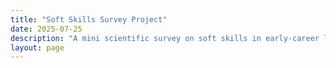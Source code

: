 ```yaml
---
title: "Soft Skills Survey Project"
date: 2025-07-25
description: "A mini scientific survey on soft skills in early-career life science roles"
layout: page
---
```

